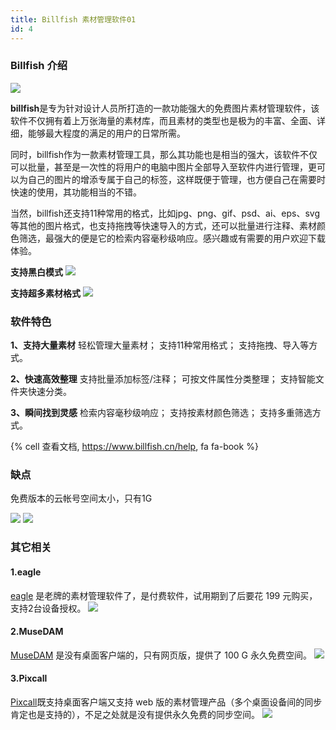 ```yaml
---
title: Billfish 素材管理软件01
id: 4
---
```


### Billfish 介绍

![](/images/12.png)

**billfish**是专为针对设计人员所打造的一款功能强大的免费图片素材管理软件，该软件不仅拥有着上万张海量的素材库，而且素材的类型也是极为的丰富、全面、详细，能够最大程度的满足的用户的日常所需。

同时，billfish作为一款素材管理工具，那么其功能也是相当的强大，该软件不仅可以批量，甚至是一次性的将用户的电脑中图片全部导入至软件内进行管理，更可以为自己的图片的增添专属于自己的标签，这样既便于管理，也方便自己在需要时快速的使用，其功能相当的不错。

当然，billfish还支持11种常用的格式，比如jpg、png、gif、psd、ai、eps、svg等其他的图片格式，也支持拖拽等快速导入的方式，还可以批量进行注释、素材颜色筛选，最强大的便是它的检索内容毫秒级响应。感兴趣或有需要的用户欢迎下载体验。



**支持黑白模式**
![](/images/1-2.png)

**支持超多素材格式**
![](/images/1-3.png)

### 软件特色

**1、支持大量素材**
轻松管理大量素材；
支持11种常用格式；
支持拖拽、导入等方式。

**2、快速高效整理**
支持批量添加标签/注释；
可按文件属性分类整理；
支持智能文件夹快速分类。

**3、瞬间找到灵感**
检索内容毫秒级响应；
支持按素材颜色筛选；
支持多重筛选方式。

{% cell 查看文档, https://www.billfish.cn/help, fa fa-book %}

### 缺点

免费版本的云帐号空间太小，只有1G

![](/images/1-4.png)
![](/images/1-5.png)




### 其它相关

#### 1.eagle
[eagle](https://eagle.cool/) 是老牌的素材管理软件了，是付费软件，试用期到了后要花 199 元购买，支持2台设备授权。
![](/images/1-6.webp)
 
#### 2.MuseDAM
[MuseDAM](https://dam.musetransfer.com/) 是没有桌面客户端的，只有网页版，提供了 100 G 永久免费空间。
![](/images/1-7.png)

#### 3.Pixcall 
[Pixcall](https://pixcall.com/)既支持桌面客户端又支持 web 版的素材管理产品（多个桌面设备间的同步肯定也是支持的），不足之处就是没有提供永久免费的同步空间。
![](/images/1-8.png)
